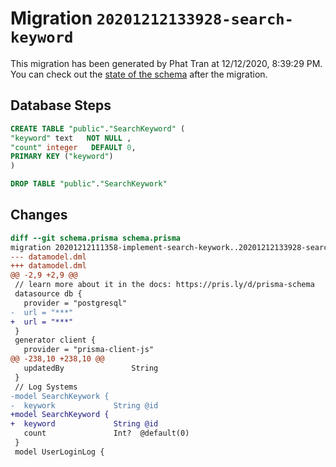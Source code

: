 # Migration `20201212133928-search-keyword`

This migration has been generated by Phat Tran at 12/12/2020, 8:39:29 PM.
You can check out the [state of the schema](./schema.prisma) after the migration.

## Database Steps

```sql
CREATE TABLE "public"."SearchKeyword" (
"keyword" text   NOT NULL ,
"count" integer   DEFAULT 0,
PRIMARY KEY ("keyword")
)

DROP TABLE "public"."SearchKeywork"
```

## Changes

```diff
diff --git schema.prisma schema.prisma
migration 20201212111358-implement-search-keywork..20201212133928-search-keyword
--- datamodel.dml
+++ datamodel.dml
@@ -2,9 +2,9 @@
 // learn more about it in the docs: https://pris.ly/d/prisma-schema
 datasource db {
   provider = "postgresql"
-  url = "***"
+  url = "***"
 }
 generator client {
   provider = "prisma-client-js"
@@ -238,10 +238,10 @@
   updatedBy               String
 }
 // Log Systems
-model SearchKeywork {
-  keywork             String @id
+model SearchKeyword {
+  keyword             String @id
   count               Int?  @default(0)
 }
 model UserLoginLog {
```


